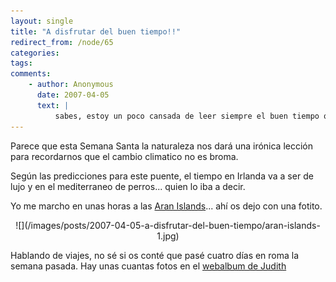 ```yaml
---
layout: single
title: "A disfrutar del buen tiempo!!"
redirect_from: /node/65
categories:
tags: 
comments: 
    - author: Anonymous
      date: 2007-04-05
      text: |
          sabes, estoy un poco cansada de leer siempre el buen tiempo que pasasteis en dublin en semana santa, si, si , si, muy bonita la foto, preciosa, pero..........no tienes nada más que contarme jejete echo de menosvir  
---
```

Parece que esta Semana Santa la naturaleza nos dará una irónica lección para recordarnos que el cambio climatico no es broma.  

Según las predicciones para este puente, el tiempo en Irlanda va a ser de lujo y en el mediterraneo de perros... quien lo iba a decir.  

Yo me marcho en unas horas a las [Aran Islands](http://www.visitaranislands.com/)... ahí os dejo con una fotito.  

<div align="center">![](/images/posts/2007-04-05-a-disfrutar-del-buen-tiempo/aran-islands-1.jpg)</div>

Hablando de viajes, no sé si os conté que pasé cuatro días en roma la semana pasada. Hay unas cuantas fotos en el [webalbum de Judith](http://picasaweb.google.com/disastre/ViajeARoma/photo#s5041776974502117042)
